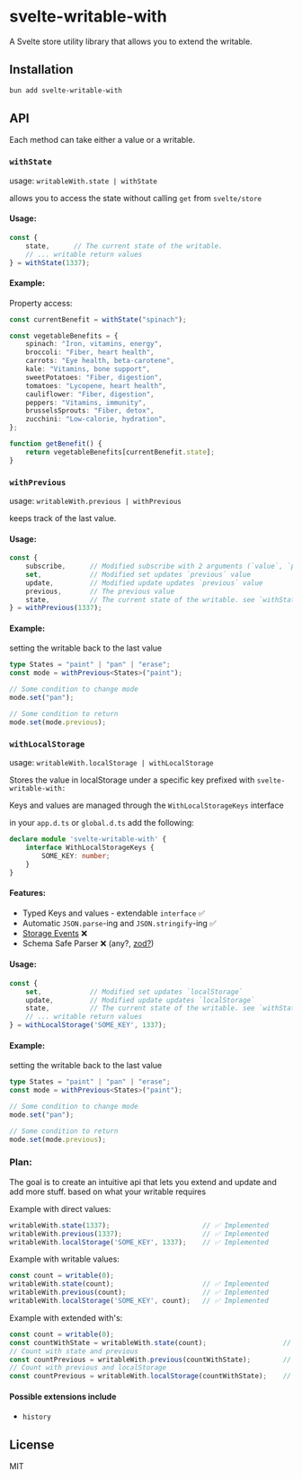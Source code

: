# svelte-writable-with

A Svelte store utility library that allows you to extend the writable.

## Installation

```bash
bun add svelte-writable-with
```

## API

Each method can take either a value or a writable.

### `withState`
usage: `writableWith.state | withState`

allows you to access the state without calling `get` from `svelte/store`

#### Usage:

```ts
const {
    state,      // The current state of the writable.
    // ... writable return values
} = withState(1337);
```

#### Example:

Property access:

```ts
const currentBenefit = withState("spinach");

const vegetableBenefits = {
    spinach: "Iron, vitamins, energy",
    broccoli: "Fiber, heart health",
    carrots: "Eye health, beta-carotene",
    kale: "Vitamins, bone support",
    sweetPotatoes: "Fiber, digestion",
    tomatoes: "Lycopene, heart health",
    cauliflower: "Fiber, digestion",
    peppers: "Vitamins, immunity",
    brusselsSprouts: "Fiber, detox",
    zucchini: "Low-calorie, hydration",
};

function getBenefit() {
    return vegetableBenefits[currentBenefit.state];
}
```

### `withPrevious`
usage: `writableWith.previous | withPrevious`

keeps track of the last value.

#### Usage:

```typescript
const {
    subscribe,      // Modified subscribe with 2 arguments (`value`, `previousValue`)
    set,            // Modified set updates `previous` value
    update,         // Modified update updates `previous` value
    previous,       // The previous value
    state,          // The current state of the writable. see `withState`
} = withPrevious(1337);
```

#### Example:

setting the writable back to the last value

```ts
type States = "paint" | "pan" | "erase"; 
const mode = withPrevious<States>("paint");

// Some condition to change mode
mode.set("pan");

// Some condition to return
mode.set(mode.previous);
```


### `withLocalStorage`

usage: `writableWith.localStorage | withLocalStorage`

Stores the value in localStorage under a specific key prefixed with `svelte-writable-with:`

Keys and values are managed through the `WithLocalStorageKeys` interface

in your `app.d.ts` or `global.d.ts` add the following:

```ts
declare module 'svelte-writable-with' {
	interface WithLocalStorageKeys {
		SOME_KEY: number;
	}
}
```

#### Features:
- Typed Keys and values - extendable `interface` ✅
- Automatic `JSON.parse`-ing and `JSON.stringify`-ing ✅
- [Storage Events](https://developer.mozilla.org/en-US/docs/Web/API/Window/storage_event) ❌
- Schema Safe Parser ❌ (any?, [zod?](https://zod.dev/))

#### Usage:

```typescript
const {
    set,            // Modified set updates `localStorage`
    update,         // Modified update updates `localStorage`
    state,          // The current state of the writable. see `withState`
    // ... writable return values
} = withLocalStorage('SOME_KEY', 1337);
```

#### Example:

setting the writable back to the last value

```ts
type States = "paint" | "pan" | "erase"; 
const mode = withPrevious<States>("paint");

// Some condition to change mode
mode.set("pan");

// Some condition to return
mode.set(mode.previous);
```


### Plan:

The goal is to create an intuitive api that lets you extend and update and add more stuff. based on what your writable requires

Example with direct values:

```ts
writableWith.state(1337);                       // ✅ Implemented
writableWith.previous(1337);                    // ✅ Implemented
writableWith.localStorage('SOME_KEY', 1337);    // ✅ Implemented
```

Example with writable values:

```ts
const count = writable(0);
writableWith.state(count);                      // ✅ Implemented
writableWith.previous(count);                   // ✅ Implemented
writableWith.localStorage('SOME_KEY', count);   // ✅ Implemented
```

Example with extended with's:

```ts
const count = writable(0);
const countWithState = writableWith.state(count);                   // ✅ Implemented
// Count with state and previous
const countPrevious = writableWith.previous(countWithState);        // ❌ Not Implemented
// Count with previous and localStorage
const countPrevious = writableWith.localStorage(countWithState);    // ❌ Not Implemented
```

#### Possible extensions include

-   `history`

## License

MIT
